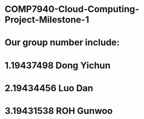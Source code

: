 # COMP7940-Cloud-Computing-Project-Milestone-1
# Our group number include:
# 1.19437498 Dong Yichun
# 2.19434456 Luo Dan
# 3.19431538 ROH Gunwoo
